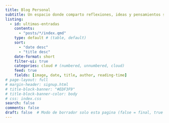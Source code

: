 ```yaml
---
title: Blog Personal
subtitle: Un espacio donde comparto reflexiones, ideas y pensamientos sobre diversos temas. Desde experiencias personales hasta análisis críticos de la realidad, este blog es un reflejo de mis intereses y aprendizajes cotidianos.
listing:
  - id: ultimas-entradas
    contents: 
      - "posts/*/index.qmd"
    type: default # (table, default)
    sort: 
      - "date desc"
      - "title desc"
    date-format: short
    filter-ui: true
    categories: cloud # (numbered, unnumbered, cloud)
    feed: true
    fields: [image, date, title, author, reading-time]
# page-layout: full
# margin-header: signup.html
# title-block-banner: "#EDF3F9"
# title-block-banner-color: body
# css: index.css
search: false
comments: false
draft: false  # Modo de borrador solo esta pagina (false = final, true = borrador)
---
```







<script data-name="BMC-Widget" data-cfasync="false" src="https://cdnjs.buymeacoffee.com/1.0.0/widget.prod.min.js" data-id="achalmaedison" data-description="Support me on Buy me a coffee!" data-message="¡Apóyame con un café! ☕✨
Si disfrutas mis blogs y artículos sobre economía, finanzas y análisis de datos, tu apoyo me ayudará a seguir creando contenido de calidad. ¡Gracias por contribuir a este espacio de aprendizaje! 🚀📚" data-color="#FF5F5F" data-position="Right" data-x_margin="18" data-y_margin="18"></script>